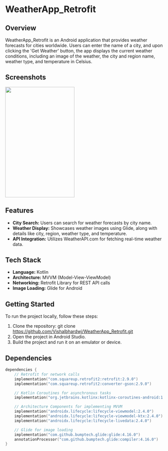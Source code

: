 # WeatherApp_Retrofit

## Overview
WeatherApp_Retrofit is an Android application that provides weather forecasts for cities worldwide. Users can enter the name of a city, and upon clicking the 'Get Weather' button, the app displays the current weather conditions, including an image of the weather, the city and region name, weather type, and temperature in Celsius.

## Screenshots


<img src="https://github.com/Vishalbhardwj/WeatherApp_Retrofit/assets/139758910/bf9891ce-1b8b-4920-8826-7e042e54d7d9" width="220" height="350">



## Features
- **City Search:** Users can search for weather forecasts by city name.
- **Weather Display:** Showcases weather images using Glide, along with details like city, region, weather type, and temperature.
- **API Integration:** Utilizes WeatherAPI.com for fetching real-time weather data.

## Tech Stack
- **Language:** Kotlin
- **Architecture:** MVVM (Model-View-ViewModel)
- **Networking:** Retrofit Library for REST API calls
- **Image Loading:** Glide for Android

## Getting Started
To run the project locally, follow these steps:
1. Clone the repository: git clone https://github.com/Vishalbhardwj/WeatherApp_Retrofit.git
3. Open the project in Android Studio.
4. Build the project and run it on an emulator or device.

## Dependencies
```kotlin
dependencies {
    // Retrofit for network calls
    implementation("com.squareup.retrofit2:retrofit:2.9.0")
    implementation("com.squareup.retrofit2:converter-gson:2.9.0")

    // Kotlin Coroutines for asynchronous tasks
    implementation("org.jetbrains.kotlinx:kotlinx-coroutines-android:1.6.0")

    // Architecture Components for implementing MVVM
    implementation("androidx.lifecycle:lifecycle-viewmodel:2.4.0")
    implementation("androidx.lifecycle:lifecycle-viewmodel-ktx:2.4.0")
    implementation("androidx.lifecycle:lifecycle-livedata:2.4.0")

    // Glide for image loading
    implementation("com.github.bumptech.glide:glide:4.16.0")
    annotationProcessor("com.github.bumptech.glide:compiler:4.16.0")
}


